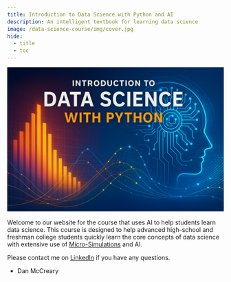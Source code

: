 ```yaml
---
title: Introduction to Data Science with Python and AI
description: An intelligent textbook for learning data science
image: /data-science-course/img/cover.jpg
hide:
  - title
  - toc
---
```

<!-- Hide the title since it is in the cover-->
<style>
.md-content__inner h1 {display: none !important;}
</style>

![](img/cover.png)

Welcome to our website for the course that uses AI to
help students learn data science.  This course is designed to help
advanced high-school and freshman college students quickly learn
the core concepts of data science with extensive use of [Micro-Simulations](./glossary.md/#microsimulation)
and AI.

Please contact me on [LinkedIn](https://www.linkedin.com/in/danmccreary/) if you have any questions.

- Dan McCreary